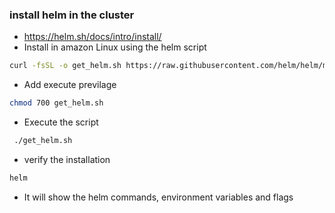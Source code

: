 ### install helm in the cluster
* https://helm.sh/docs/intro/install/
* Install in amazon Linux using the helm script
```bash
curl -fsSL -o get_helm.sh https://raw.githubusercontent.com/helm/helm/main/scripts/get-helm-3
```
* Add execute previlage
```bash
chmod 700 get_helm.sh
```
* Execute the script
```bash
 ./get_helm.sh
```
* verify the installation
```bash
helm 
```
* It will show the helm commands, environment variables and flags